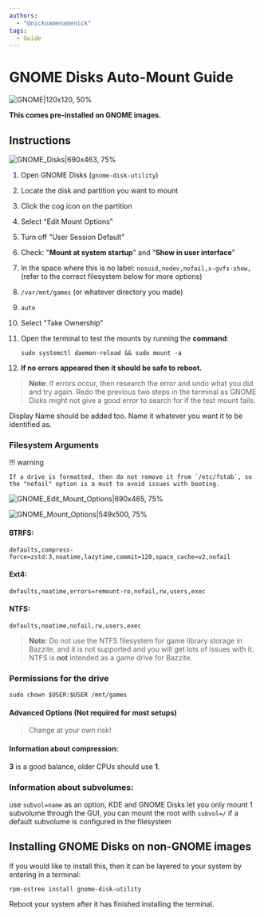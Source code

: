 ```yaml
---
authors:
  - "@nicknamenamenick"
tags:
  - Guide
---
```


<!-- ANCHOR: METADATA -->
<!--{"url_discourse": "https://universal-blue.discourse.group/docs?topic=3781", "fetched_at": "2024-09-03 16:43:10.816923+00:00"}-->
<!-- ANCHOR_END: METADATA -->

# GNOME Disks Auto-Mount Guide

![GNOME|120x120, 50%](../img/GNOME_Disks_icon.png)

**This comes pre-installed on GNOME images.**

## Instructions

![GNOME_Disks|690x463, 75%](../img/GNOME_Disks.png)

1. Open GNOME Disks (`gnome-disk-utility`)
2. Locate the disk and partition you want to mount
3. Click the cog icon on the partition
4. Select "Edit Mount Options"
5. Turn off "User Session Default"
6. Check: "**Mount at system startup**" and "**Show in user interface**"
7. In the space where this is no label: `nosuid,nodev,nofail,x-gvfs-show,` (refer to the correct filesystem below for more options)
8. `/var/mnt/games` (or whatever directory you made)
9. `auto`
10. Select "Take Ownership"
11. Open the terminal to test the mounts by running the **command**:

    `sudo systemctl daemon-reload && sudo mount -a`

12. **If no errors appeared then it should be safe to reboot.**

> **Note**: If errors occur, then research the error and undo what you did and try again. Redo the previous two steps in the terminal as GNOME Disks might not give a good error to search for if the test mount fails.

Display Name should be added too. Name it whatever you want it to be identified as.

### Filesystem Arguments

!!! warning 

    If a drive is formatted, then do not remove it from `/etc/fstab`, so the "nofail" option is a must to avoid issues with booting.

![GNOME_Edit_Mount_Options|690x465, 75%](../img/GNOME_Edit_Mount_Options.png)

![GNOME_Mount_Options|549x500, 75%](../img/GNOME_Mount_Options.png)

#### **BTRFS**:

```command
defaults,compress-force=zstd:3,noatime,lazytime,commit=120,space_cache=v2,nofail
```

#### **Ext4**:

```command
defaults,noatime,errors=remount-ro,nofail,rw,users,exec
```

#### **NTFS**:

```command
defaults,noatime,nofail,rw,users,exec
```

> **Note**: Do not use the NTFS filesystem for game library storage in Bazzite, and it is not supported and you will get lots of issues with it. NTFS is **not** intended as a game drive for Bazzite.

### Permissions for the drive

```command
sudo chown $USER:$USER /mnt/games
```

#### Advanced Options (Not required for most setups)

> Change at your own risk!

#### Information about compression:

**3** is a good balance, older CPUs should use **1**.

### Information about subvolumes:

use `subvol=name` as an option, KDE and GNOME Disks let you only mount 1 subvolume through the GUI, you can mount the root with `subvol=/` if a default subvolume is configured in the filesystem

## Installing GNOME Disks on non-GNOME images

If you would like to install this, then it can be layered to your system by entering in a terminal:

```
rpm-ostree install gnome-disk-utility
```

Reboot your system after it has finished installing the terminal.
